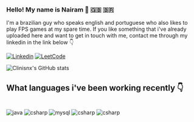 ### Hello! My name is Nairam 🔵 🇬🇧 🇧🇷
I'm a brazilian guy who speaks english and portuguese who also likes to play FPS games at my spare time.
If you like something that i've already uploaded here and want to get in touch with me, contact me through my linkedin in the link below 👇

[![Linkedin](https://img.shields.io/badge/LinkedIn-0077B5?style=for-the-badge&logo=linkedin&logoColor=white)](https://www.linkedin.com/in/nairam-dos-santos-118421232/)
[![LeetCode](https://img.shields.io/badge/-LeetCode-FFA116?style=for-the-badge&logo=LeetCode&logoColor=black)](https://leetcode.com/Clinisnx/)

![Clinisnx's GitHub stats](https://github-readme-stats.vercel.app/api?username=Clinisnx&show_icons=true&theme=transparent)

## What languages i've been working recently 👇
<div style="display: inline_block"><br/>
<img align="center" alt="java" src="https://img.shields.io/badge/Java-ED8B00?style=for-the-badge&logo=openjdk&logoColor=white"/>
<img align="center" alt="csharp" src="https://img.shields.io/badge/Angular-DD0031?style=for-the-badge&logo=angular&logoColor=white"/>
<img align="center" alt="mysql" src="https://img.shields.io/badge/MySQL-005C84?style=for-the-badge&logo=mysql&logoColor=white"/>
<img align="center" alt="csharp" src="https://img.shields.io/badge/C%23-239120?style=for-the-badge&logo=c-sharp&logoColor=white"/>
<img align="center" alt="csharp" src="https://img.shields.io/badge/JavaScript-323330?style=for-the-badge&logo=javascript&logoColor=F7DF1E"/>
</div>
